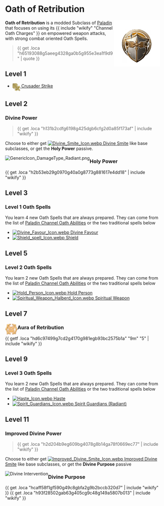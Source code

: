 # Oath of Retribution

<img align="right" alt="Retribution Class Icon" height="150" src="images/ClassIcons/Retribution.png" />

**Oath of Retribution** is a modded Subclass of [Paladin](https://bg3.wiki/wiki/Paladin) that focuses on using its {{ include "wikify" "Channel Oath Charges" }} on empowered weapon attacks, with strong combat oriented Oath Spells.

> {{ get .loca "h65193088g5aeeg4328ga0b5g955e3ea1f9d9" | quote }}

</h3>

## Level 1

- [ <img src="images/ControllerIcons/skills_png/Action_Paladin_Crusader_Strike.png" height="25" align="top" alt="Action_Paladin_Crusader_Strike.png" /> Crusader Strike ](Paladin---Abilities#crusader-strike)

## Level 2

### Divine Power

> {{ get .loca "h131b2cdfg6198g425dgb6cfg2d0a85f173af" | include "wikify" }}

Choose to either get [ <img src='https://bg3.wiki/w/images/4/4b/Divine_Smite_Icon.webp' height='25' align='top' alt='Divine_Smite_Icon.webp' /> Divine Smite](https://bg3.wiki/wiki/Divine_Smite) like base subclasses, or get the **Holy Power** passive.


<img src="https://bg3.wiki/w/images/9/91/GenericIcon_DamageType_Radiant.png" height="40" align="left" alt="GenericIcon_DamageType_Radiant.png" />

### Holy Power

{{ get .loca "h2b53eb29g0970g40a0g8773g881617e4dd18" | include "wikify" }}
  
## Level 3

### Level 1 Oath Spells

You learn 4 new Oath Spells that are always prepared. They can come from the list of [Paladin Channel Oath Abilities](Paladin---Abilities) or the two traditional spells below
- [ <img src="https://bg3.wiki/w/images/4/44/Divine_Favour_Icon.webp" height="25" align="top" alt="Divine_Favour_Icon.webp" /> Divine Favour](https://bg3.wiki/wiki/Divine_Favour)
- [ <img src="https://bg3.wiki/w/images/c/cf/Shield_spell_Icon.webp" height="25" align="top" alt="Shield_spell_Icon.webp" /> Shield](https://bg3.wiki/wiki/Shield_(spell))

## Level 5

### Level 2 Oath Spells

You learn 2 new Oath Spells that are always prepared. They can come from the list of [Paladin Channel Oath Abilities](Paladin---Abilities) or the two traditional spells below
- [ <img src="https://bg3.wiki/w/images/7/75/Hold_Person_Icon.webp" height="25" align="top" alt="Hold_Person_Icon.webp" /> Hold Person](https://bg3.wiki/wiki/Hold_Person)
- [ <img src="https://bg3.wiki/w/images/7/73/Spiritual_Weapon_Halberd_Icon.webp" height="25" align="top" alt="Spiritual_Weapon_Halberd_Icon.webp" /> Spiritual Weapon](https://bg3.wiki/wiki/Spiritual_Weapon)

## Level 7

<img src="images/ControllerIcons/skills_png/Action_Paladin_AuraOfRetribution.png" height="40" align="left" alt="Action_Paladin_AuraOfRetribution.png" />

### Aura of Retribution

{{ getf .loca "hd6c97499g7cd2g4170g981egb93bc2575b1a" "9m" "5" | include "wikify" }}

## Level 9

### Level 3 Oath Spells

You learn 2 new Oath Spells that are always prepared. They can come from the list of [Paladin Channel Oath Abilities](Paladin---Abilities) or the two traditional spells below
- [ <img src="https://bg3.wiki/w/images/1/11/Haste_Icon.webp" height="25" align="top" alt="Haste_Icon.webp" /> Haste](https://bg3.wiki/wiki/Haste)
- [ <img src="https://bg3.wiki/w/images/d/d6/Spirit_Guardians_Icon.webp" height="25" align="top" alt="Spirit_Guardians_Icon.webp" /> Spirit Guardians (Radiant)](https://bg3.wiki/wiki/Spirit_Guardians)


## Level 11

### Improved Divine Power

> {{ get .loca "h2d204b9eg609bg4078g8b14ga78f0669ec77" | include "wikify" }}

Choose to either get [ <img src="https://bg3.wiki/w/images/f/fb/Improved_Divine_Smite_Icon.webp" height="25" align="top" alt="Improved_Divine_Smite_Icon.webp" /> Improved Divine Smite](https://bg3.wiki/wiki/Improved_Divine_Smite) like base subclasses, or get the **Divine Purpose** passive


<img src="https://bg3.wiki/w/images/6/61/Divine_Intervention_Sunder_the_Heretical_Icon.webp" height="40" align="left" alt="Divine Intervention" />

### Divine Purpose

{{ get .loca "hcaff58f1gf590g49c8gbfa2g9b2bccb320d7" | include "wikify" }}
{{ get .loca "h93f28502gab63g405cg9c48g149a5807b013" | include "wikify" }}